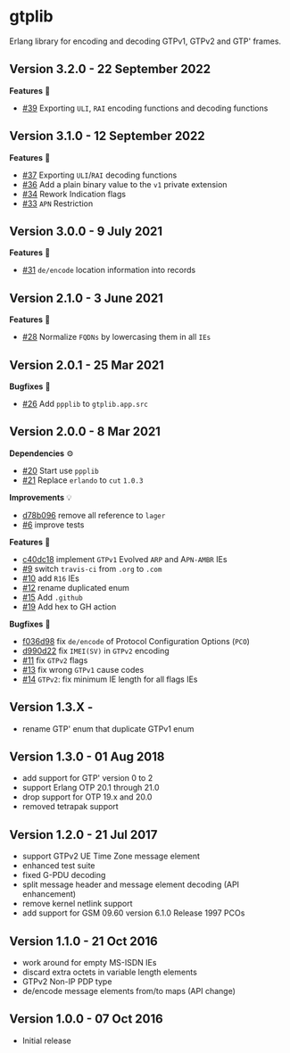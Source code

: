 gtplib
======

Erlang library for encoding and decoding GTPv1, GTPv2 and GTP' frames.

Version 3.2.0 - 22 September 2022
---------------------------

**Features** :rocket:
* [#39](https://github.com/travelping/gtplib/pull/39) Exporting `ULI`, `RAI` encoding functions and decoding functions

Version 3.1.0 - 12 September 2022
---------------------------

**Features** :rocket:
* [#37](https://github.com/travelping/gtplib/pull/37) Exporting `ULI`/`RAI` decoding functions
* [#36](https://github.com/travelping/gtplib/pull/36) Add a plain binary value to the `v1` private extension
* [#34](https://github.com/travelping/gtplib/pull/34) Rework Indication flags
* [#33](https://github.com/travelping/gtplib/pull/33) `APN` Restriction

Version 3.0.0 - 9 July 2021
---------------------------

**Features** :rocket:
* [#31](https://github.com/travelping/gtplib/pull/31) `de/encode` location information into records

Version 2.1.0 - 3 June 2021
---------------------------

**Features** :rocket:
* [#28](https://github.com/travelping/gtplib/pull/28) Normalize `FQDNs` by lowercasing them in all `IEs`

Version 2.0.1 - 25 Mar 2021
---------------------------
**Bugfixes** :bug:
* [#26](https://github.com/travelping/gtplib/pull/26) Add `ppplib` to `gtplib.app.src`

Version 2.0.0 - 8 Mar 2021
---------------------------

**Dependencies** :gear:
* [#20](https://github.com/travelping/gtplib/pull/20) Start use `ppplib`
* [#21](https://github.com/travelping/gtplib/pull/21) Replace `erlando` to `cut` `1.0.3`

**Improvements** :bulb:
* [d78b096](https://github.com/travelping/gtplib/commit/d78b09662f4735c25aa7da1b33d6ba13a52dc06f) remove all reference to `lager`
* [#6](https://github.com/travelping/gtplib/pull/6) improve tests

**Features** :rocket:
* [c40dc18](https://github.com/travelping/gtplib/commit/c40dc183f5c44d72f35e1d5622e33cf3e9342903) implement `GTPv1` Evolved `ARP` and A`PN-AMBR` IEs
* [#9](https://github.com/travelping/gtplib/pull/9) switch `travis-ci` from `.org` to `.com`
* [#10](https://github.com/travelping/gtplib/pull/10) add `R16` IEs
* [#12](https://github.com/travelping/gtplib/pull/12) rename duplicated enum
* [#15](https://github.com/travelping/gtplib/pull/15) Add `.github`
* [#19](https://github.com/travelping/gtplib/pull/19) Add hex to GH action

**Bugfixes** :bug:
* [f036d98](https://github.com/travelping/gtplib/commit/f036d98d2e01a1bde9f471d045cdb024adf80217) fix `de/encode` of Protocol Configuration Options (`PCO`)
* [d990d22](https://github.com/travelping/gtplib/commit/d990d22bbf8f209dfa8fa1f86b45bd18e6ea770b) fix `IMEI(SV)` in `GTPv2` encoding
* [#11](https://github.com/travelping/gtplib/pull/11) fix `GTPv2` flags
* [#13](https://github.com/travelping/gtplib/pull/13) fix wrong `GTPv1` cause codes
* [#14](https://github.com/travelping/gtplib/pull/14) `GTPv2`: fix minimum IE length for all flags IEs

Version 1.3.X -
---------------------------

* rename GTP' enum that duplicate GTPv1 enum

Version 1.3.0 - 01 Aug 2018
---------------------------

* add support for GTP' version 0 to 2
* support Erlang OTP 20.1 through 21.0
* drop support for OTP 19.x and 20.0
* removed tetrapak support

Version 1.2.0 - 21 Jul 2017
---------------------------

* support GTPv2 UE Time Zone message element
* enhanced test suite
* fixed G-PDU decoding
* split message header and message element decoding (API enhancement)
* remove kernel netlink support
* add support for GSM 09.60 version 6.1.0 Release 1997 PCOs

Version 1.1.0 - 21 Oct 2016
---------------------------

* work around for empty MS-ISDN IEs
* discard extra octets in variable length elements
* GTPv2 Non-IP PDP type
* de/encode message elements from/to maps (API change)

Version 1.0.0 - 07 Oct 2016
---------------------------

* Initial release
